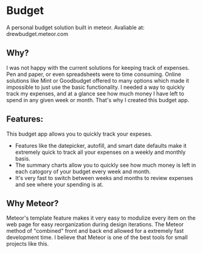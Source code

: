 # Budget
A personal budget solution built in meteor.
Avaliable at:
drewbudget.meteor.com

## Why?
I was not happy with the current solutions for keeping track of expenses. Pen and paper, or even spreadsheets were to time consuming.
Online solutions like Mint or Goodbudget offered to many options which made it impossible to just use the basic functionality.
I needed a way to quickly track my expenses, and at a glance see how much money I have left to spend in any given week or month. That's why I created this budget app.

## Features:
This budget app allows you to quickly track your expeses.
- Features like the datepicker, autofill, and smart date defaults make it extremely quick to track all your expenses on a weekly and monthly basis.
- The summary charts allow you to quickly see how much money is left in each catogory of your budget every week and month.
- It's very fast to switch between weeks and months to review expenses and see where your spending is at.

## Why Meteor?
Meteor's template feature makes it very easy to modulize every item on the web page for easy reorganization during design iterations.
The Meteor method of "combined" front and back end allowed for a extremely fast development time.
I believe that Meteor is one of the best tools for small projects like this.


